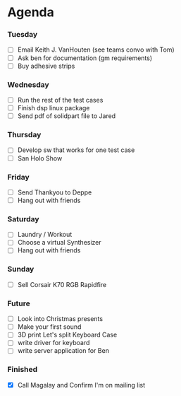 # Agenda

### Tuesday
* [ ] Email Keith J. VanHouten (see teams convo with Tom)
* [ ] Ask ben for documentation (gm requirements)
* [ ] Buy adhesive strips

### Wednesday
* [ ] Run the rest of the test cases
* [ ] Finish dsp linux package
* [ ] Send pdf of solidpart file to Jared

### Thursday
* [ ] Develop sw that works for one test case
* [ ] San Holo Show

### Friday
* [ ] Send Thankyou to Deppe
* [ ] Hang out with friends

### Saturday
* [ ] Laundry / Workout
* [ ] Choose a virtual Synthesizer
* [ ] Hang out with friends

### Sunday
* [ ] Sell Corsair K70 RGB Rapidfire

### Future
* [ ] Look into Christmas presents
* [ ] Make your first sound
* [ ] 3D print Let's split Keyboard Case
* [ ] write driver for keyboard
* [ ] write server application for Ben

### Finished
* [x] Call Magalay and Confirm I'm on mailing list
